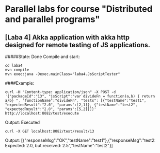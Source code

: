 # Parallel labs for course "Distributed and parallel programs"
## [Laba 4] Akka application with akka http designed for remote testing of JS applications.
#####State: Done
Compile and start:
```
cd laba4
mvn compile
mvn exec:java -Dexec.mainClass="laba4.JsScriptTester"
```
####Example:
```
curl -H "Content-type: application/json" -X POST -d '{"packageId":"13", "jsScript":"var divideFn = function(a,b) { return a/b} ", "functionName":"divideFn", "tests": [{"testName":"test1", "expectedResult":"2.0", "params":[2,1]}, {"testName":"test2", "expectedResult":"2.0", "params":[5,2]}]}' http://localhost:8082/test/execute
```
Output: Executed
```
curl -X GET localhost:8082/test/result/13
```
Output:
[{"responseMsg":"OK","testName":"test1"},{"responseMsg":"test2: Expected: 2.0, but received: 2.5","testName":"test2"}]